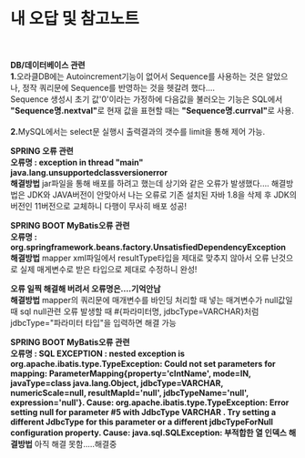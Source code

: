 # 내 오답 및 참고노트<br><br>
<b>DB/데이터베이스 관련</b><br>
<b>1.</b>오라클DB에는 Autoincrement기능이 없어서 Sequence를 사용하는 것은 알았으나, 정작 쿼리문에 Sequence를 반영하는 것을 헷갈려 했다....<br>
Sequence 생성시 초기 값'0'이라는 가정하에 다음값을 불러오는 기능은 SQL에서  <b>"Sequence명.nextval"</b>로 현재 값을 표현할 때는 <b>"Sequence명.currval"</b>로 사용.<br><br>
<b>2.</b>MySQL에서는 select문 실행시 출력결과의 갯수를 limit을 통해 제어 가능.

<b>SPRING 오류 관련</b><br>
<b>오류명 : exception in thread "main" java.lang.unsupportedclassversionerror</b><br>
<b>해결방법</b> jar파일을 통해 배포를 하려고 했는데 상기와 같은 오류가 발생했다....
해결방법은 JDK와 JAVA버전이 안맞아서 나는 오류로 기존 설치된 자바 1.8을 삭제 후 JDK의 버전인 11버전으로 교체하니 다행이 무사히 배포 성공!


<b>SPRING BOOT MyBatis오류 관련</b><br>
<b>오류명 : org.springframework.beans.factory.UnsatisfiedDependencyException</b><br>
<b>해결방법</b> mapper xml파일에서 resultType타입을 제대로 맞추지 않아서 오류 난것으로 실제 매게변수로 받은 타입으로 제대로 수정하니 완성! 


<b>오류 일찍 해결해 버려서 오류명은....기억안남</b><br>
<b>해결방법</b> mapper의 쿼리문에 매개변수를 바인딩 처리할 때 넣는 매겨변수가 null값일때 sql null관련 오류 발생할 때 #{파라미터명, jdbcType=VARCHAR}처럼
jdbcType="파라미터 타입"을 입력하면 해결 가능

<b>SPRING BOOT MyBatis오류 관련</b><br>
<b>오류명 : SQL EXCEPTION : nested exception is org.apache.ibatis.type.TypeException: Could not set parameters for mapping: ParameterMapping{property='clntName', mode=IN, javaType=class java.lang.Object, jdbcType=VARCHAR, numericScale=null, resultMapId='null', jdbcTypeName='null', expression='null'}. Cause: org.apache.ibatis.type.TypeException: Error setting null for parameter #5 with JdbcType VARCHAR . Try setting a different JdbcType for this parameter or a different jdbcTypeForNull configuration property. Cause: java.sql.SQLException: 부적합한 열 인덱스 </b>
<b>해결방법</b> 아직 해결 못함.....해결중 

